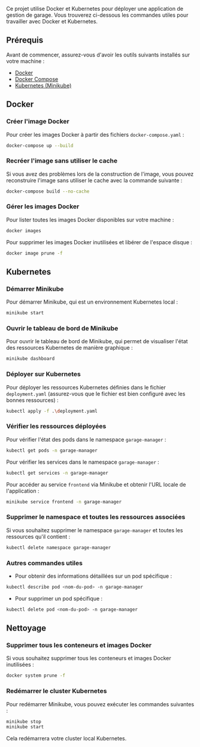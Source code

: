 Ce projet utilise Docker et Kubernetes pour déployer une application de gestion de garage. Vous trouverez ci-dessous les commandes utiles pour travailler avec Docker et Kubernetes.

## Prérequis

Avant de commencer, assurez-vous d'avoir les outils suivants installés sur votre machine :

- [Docker](https://www.docker.com/)
- [Docker Compose](https://docs.docker.com/compose/)
- [Kubernetes (Minikube)](https://minikube.sigs.k8s.io/docs/)

## Docker

### Créer l'image Docker

Pour créer les images Docker à partir des fichiers `docker-compose.yaml` :

```bash
docker-compose up --build
```

### Recréer l'image sans utiliser le cache

Si vous avez des problèmes lors de la construction de l'image, vous pouvez reconstruire l'image sans utiliser le cache avec la commande suivante :

```bash
docker-compose build --no-cache
```

### Gérer les images Docker

Pour lister toutes les images Docker disponibles sur votre machine :

```bash
docker images
```

Pour supprimer les images Docker inutilisées et libérer de l'espace disque :

```bash
docker image prune -f
```

## Kubernetes

### Démarrer Minikube

Pour démarrer Minikube, qui est un environnement Kubernetes local :

```bash
minikube start
```

### Ouvrir le tableau de bord de Minikube

Pour ouvrir le tableau de bord de Minikube, qui permet de visualiser l'état des ressources Kubernetes de manière graphique :

```bash
minikube dashboard
```

### Déployer sur Kubernetes

Pour déployer les ressources Kubernetes définies dans le fichier `deployment.yaml` (assurez-vous que le fichier est bien configuré avec les bonnes ressources) :

```bash
kubectl apply -f .\deployment.yaml
```

### Vérifier les ressources déployées

Pour vérifier l'état des pods dans le namespace `garage-manager` :

```bash
kubectl get pods -n garage-manager
```

Pour vérifier les services dans le namespace `garage-manager` :

```bash
kubectl get services -n garage-manager
```

Pour accéder au service `frontend` via Minikube et obtenir l'URL locale de l'application :

```bash
minikube service frontend -n garage-manager
```

### Supprimer le namespace et toutes les ressources associées

Si vous souhaitez supprimer le namespace `garage-manager` et toutes les ressources qu'il contient :

```bash
kubectl delete namespace garage-manager
```

### Autres commandes utiles

- Pour obtenir des informations détaillées sur un pod spécifique :

```bash
kubectl describe pod <nom-du-pod> -n garage-manager
```

- Pour supprimer un pod spécifique :

```bash
kubectl delete pod <nom-du-pod> -n garage-manager
```

## Nettoyage

### Supprimer tous les conteneurs et images Docker

Si vous souhaitez supprimer tous les conteneurs et images Docker inutilisées :

```bash
docker system prune -f
```

### Redémarrer le cluster Kubernetes

Pour redémarrer Minikube, vous pouvez exécuter les commandes suivantes :

```bash
minikube stop
minikube start
```

Cela redémarrera votre cluster local Kubernetes.